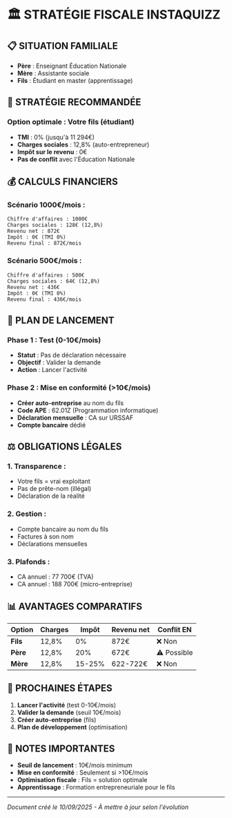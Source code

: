 # 🏛️ STRATÉGIE FISCALE INSTAQUIZZ

## 📋 **SITUATION FAMILIALE**
- **Père** : Enseignant Éducation Nationale
- **Mère** : Assistante sociale  
- **Fils** : Étudiant en master (apprentissage)

## 🎯 **STRATÉGIE RECOMMANDÉE**

### **Option optimale : Votre fils (étudiant)**
- **TMI** : 0% (jusqu'à 11 294€)
- **Charges sociales** : 12,8% (auto-entrepreneur)
- **Impôt sur le revenu** : 0€
- **Pas de conflit** avec l'Éducation Nationale

## 💰 **CALCULS FINANCIERS**

### **Scénario 1000€/mois :**
```
Chiffre d'affaires : 1000€
Charges sociales : 128€ (12,8%)
Revenu net : 872€
Impôt : 0€ (TMI 0%)
Revenu final : 872€/mois
```

### **Scénario 500€/mois :**
```
Chiffre d'affaires : 500€
Charges sociales : 64€ (12,8%)
Revenu net : 436€
Impôt : 0€ (TMI 0%)
Revenu final : 436€/mois
```

## 🚀 **PLAN DE LANCEMENT**

### **Phase 1 : Test (0-10€/mois)**
- **Statut** : Pas de déclaration nécessaire
- **Objectif** : Valider la demande
- **Action** : Lancer l'activité

### **Phase 2 : Mise en conformité (>10€/mois)**
- **Créer auto-entreprise** au nom du fils
- **Code APE** : 62.01Z (Programmation informatique)
- **Déclaration mensuelle** : CA sur URSSAF
- **Compte bancaire** dédié

## ⚖️ **OBLIGATIONS LÉGALES**

### **1. Transparence :**
- Votre fils = vrai exploitant
- Pas de prête-nom (illégal)
- Déclaration de la réalité

### **2. Gestion :**
- Compte bancaire au nom du fils
- Factures à son nom
- Déclarations mensuelles

### **3. Plafonds :**
- CA annuel : 77 700€ (TVA)
- CA annuel : 188 700€ (micro-entreprise)

## 📊 **AVANTAGES COMPARATIFS**

| **Option** | **Charges** | **Impôt** | **Revenu net** | **Conflit EN** |
|------------|-------------|-----------|----------------|----------------|
| **Fils** | 12,8% | 0% | 872€ | ❌ Non |
| **Père** | 12,8% | 20% | 672€ | ⚠️ Possible |
| **Mère** | 12,8% | 15-25% | 622-722€ | ❌ Non |

## 🎯 **PROCHAINES ÉTAPES**

1. **Lancer l'activité** (test 0-10€/mois)
2. **Valider la demande** (seuil 10€/mois)
3. **Créer auto-entreprise** (fils)
4. **Plan de développement** (optimisation)

## 📝 **NOTES IMPORTANTES**

- **Seuil de lancement** : 10€/mois minimum
- **Mise en conformité** : Seulement si >10€/mois
- **Optimisation fiscale** : Fils = solution optimale
- **Apprentissage** : Formation entrepreneuriale pour le fils

---
*Document créé le 10/09/2025 - À mettre à jour selon l'évolution*




